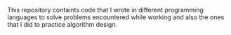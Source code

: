 This repository containts code that I wrote in different programming languages to solve problems encountered while working and also the ones that I did to practice algorithm design.
